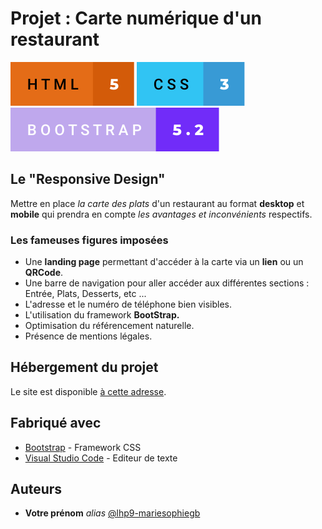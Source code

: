 # Projet : Carte numérique d'un restaurant

![html 5](svg/html-5.svg)
![css 3](svg/css-3.svg)
![bootstrap 5.2](svg/bootstrap-5.2.svg)

## Le "Responsive Design"

Mettre en place *la carte des plats* d'un restaurant au format **desktop** et **mobile** qui prendra en compte *les avantages et inconvénients* respectifs.


### Les **fameuses** figures imposées

- Une **landing page** permettant d'accéder à la carte via un **lien** ou un **QRCode**.
- Une barre de navigation pour aller accéder aux différentes sections : Entrée, Plats, Desserts, etc ...
- L'adresse et le numéro de téléphone bien visibles.
- L'utilisation du framework **BootStrap.**
- Optimisation du référencement naturelle.
- Présence de mentions légales.


## Hébergement du projet

Le site est disponible [à cette adresse](https://lhp9-mariesophiegb.github.io/Pizza/).


## Fabriqué avec

* [Bootstrap](https://getbootstrap.com/) - Framework CSS
* [Visual Studio Code](https://code.visualstudio.com/) - Editeur de texte


## Auteurs

* **Votre prénom** _alias_ [@lhp9-mariesophiegb](https://lhp9-mariesophiegb.github.io/Pizza/)




